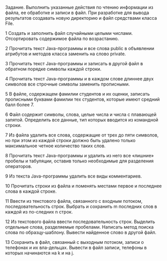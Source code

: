 Задание. Выполнить указанные действия по чтению информации из файла, ее обработке и записи в файл. При разработке для вывода результатов создавать новую директорию и файл средствами класса File.

1     Создать и заполнить файл случайными целыми числами. Отсортировать содержимое файла по возрастанию.

2     Прочитать текст Java-программы и все слова public в объявлении атрибутов и методов класса заменить на слово private.

3     Прочитать текст Java-программы и записать в другой файл в обратном порядке символы каждой строки.

4     Прочитать текст Java-программы и в каждом слове длиннее двух символов все строчные символы заменить прописными.

5     В файле, содержащем фамилии студентов и их оценки, записать прописными буквами фамилии тех студентов, которые имеют средний балл более 7.

6     Файл содержит символы, слова, целые числа и числа с плавающей запятой. Определить все данные, тип которых вводится из командной строки.

7     Из файла удалить все слова, содержащие от трех до пяти символов, но при этом из каждой строки должно быть удалено только максимальное четное количество таких слов.

8     Прочитать текст Java-программы и удалить из него все «лишние» пробелы и табуляции, оставив только необходимые для разделения операторов.

9     Из текста Java-программы удалить все виды комментариев.

10  Прочитать строки из файла и поменять местами первое и последнее слова в каждой строке.

11  Ввести из текстового файла, связанного с входным потоком, последовательность строк. Выбрать и сохранить m последних слов в каждой из по-следних n строк.

12  Из текстового файла ввести последовательность строк. Выделить отдельные слова, разделяемые пробелами. Написать метод поиска слова по образцу-шаблону. Вывести найденное слово в другой файл.

13  Сохранить в файл, связанный с выходным потоком, записи о телефонах и их вла-дельцах. Вывести в файл записи, телефоны в которых начинаются на k и на j.